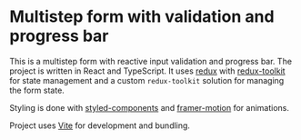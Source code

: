 # Multistep form with validation and progress bar

This is a multistep form with reactive input validation and progress bar.
The project is written in React and TypeScript. It uses [redux](https://redux.js.org/) with [redux-toolkit](https://redux-toolkit.js.org/) for state management and a custom `redux-toolkit` solution for managing the form state. 

Styling is done with [styled-components](https://styled-components.com/) and [framer-motion](https://www.framer.com/motion/) for animations.

Project uses [Vite](https://vitejs.dev/) for development and bundling.
